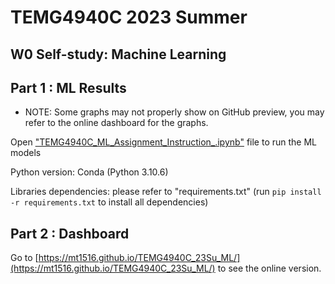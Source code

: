 # TEMG4940C 2023 Summer
## W0 Self-study: Machine Learning
## Part 1 : ML Results
* NOTE: Some graphs may not properly show on GitHub preview, you may refer to the online dashboard for the graphs.

Open ["TEMG4940C_ML_Assignment_Instruction_.ipynb"](https://github.com/mt1516/TEMG4940C_23Su_ML/blob/main/TEMG4940C_ML_Assignment_Instruction_.ipynb) file to run the ML models

Python version: Conda (Python 3.10.6)

Libraries dependencies: please refer to "requirements.txt" (run `pip install -r requirements.txt` to install all dependencies)

## Part 2 : Dashboard
Go to [https://mt1516.github.io/TEMG4940C_23Su_ML/](https://mt1516.github.io/TEMG4940C_23Su_ML/) to see the online version.
